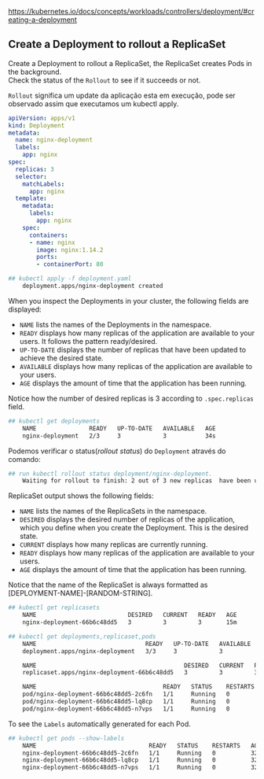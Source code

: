 https://kubernetes.io/docs/concepts/workloads/controllers/deployment/#creating-a-deployment

## Create a Deployment to rollout a ReplicaSet

Create a Deployment to rollout a ReplicaSet, the ReplicaSet creates Pods in the background. <br>
Check the status of the `Rollout` to see if it succeeds or not.

`Rollout` significa um update da aplicação esta em execução, pode ser observado assim que executamos um kubectl apply.

``` yaml
apiVersion: apps/v1
kind: Deployment
metadata:
  name: nginx-deployment
  labels:
    app: nginx
spec:
  replicas: 3
  selector:
    matchLabels:
      app: nginx
  template:
    metadata:
      labels:
        app: nginx
    spec:
      containers:
      - name: nginx
        image: nginx:1.14.2
        ports:
        - containerPort: 80
```

``` bash
## kubectl apply -f deployment.yaml       
    deployment.apps/nginx-deployment created
```

When you inspect the Deployments in your cluster, the following fields are displayed:
- `NAME` lists the names of the Deployments in the namespace.
- `READY` displays how many replicas of the application are available to your users. It follows the pattern ready/desired.
- `UP-TO-DATE` displays the number of replicas that have been updated to achieve the desired state.
- `AVAILABLE` displays how many replicas of the application are available to your users.
- `AGE` displays the amount of time that the application has been running.

Notice how the number of desired replicas is 3 according to `.spec.replicas` field.

``` bash
## kubectl get deployments
    NAME               READY   UP-TO-DATE   AVAILABLE   AGE
    nginx-deployment   2/3     3            3           34s
```

Podemos verificar o status(*rollout status*) do `Deployment` através do comando:
``` bash
## run kubectl rollout status deployment/nginx-deployment.
    Waiting for rollout to finish: 2 out of 3 new replicas  have been updated... deployment "nginx-deployment" successfully rolled out
```

ReplicaSet output shows the following fields:
- `NAME` lists the names of the ReplicaSets in the namespace.
- `DESIRED` displays the desired number of replicas of the application, which you define when you create the Deployment. This is the desired state.
- `CURRENT` displays how many replicas are currently running.
- `READY` displays how many replicas of the application are available to your users.
- `AGE` displays the amount of time that the application has been running.

Notice that the name of the ReplicaSet is always formatted as [DEPLOYMENT-NAME]-[RANDOM-STRING].

``` bash
## kubectl get replicasets                           
    NAME                          DESIRED   CURRENT   READY   AGE
    nginx-deployment-66b6c48dd5   3         3         3       15m

## kubectl get deployments,replicaset,pods 
    NAME                               READY   UP-TO-DATE   AVAILABLE   AGE
    deployment.apps/nginx-deployment   3/3     3            3           28m

    NAME                                          DESIRED   CURRENT   READY   AGE
    replicaset.apps/nginx-deployment-66b6c48dd5   3         3         3       28m

    NAME                                    READY   STATUS    RESTARTS   AGE
    pod/nginx-deployment-66b6c48dd5-2c6fn   1/1     Running   0          28m
    pod/nginx-deployment-66b6c48dd5-lq8cp   1/1     Running   0          28m
    pod/nginx-deployment-66b6c48dd5-n7vps   1/1     Running   0          28m
```

To see the `Labels` automatically generated for each Pod.
``` bash
## kubectl get pods --show-labels   
    NAME                                READY   STATUS    RESTARTS   AGE   LABELS
    nginx-deployment-66b6c48dd5-2c6fn   1/1     Running   0          32m   app=nginx,pod-template-hash=66b6c48dd5
    nginx-deployment-66b6c48dd5-lq8cp   1/1     Running   0          32m   app=nginx,pod-template-hash=66b6c48dd5
    nginx-deployment-66b6c48dd5-n7vps   1/1     Running   0          32m   app=nginx,pod-template-hash=66b6c48dd5
```
